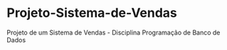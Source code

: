 # Projeto-Sistema-de-Vendas
 Projeto de um Sistema de Vendas - Disciplina Programação de Banco de Dados
